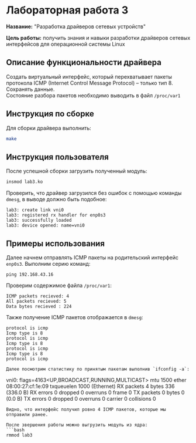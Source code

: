 # Лабораторная работа 3

**Название:** "Разработка драйверов сетевых устройств"

**Цель работы:** получить знания и навыки разработки драйверов сетевых интерфейсов для операционной системы Linux

## Описание функциональности драйвера
Создать виртуальный интерфейс, который перехватывает пакеты протокола ICMP (Internet Control Message Protocol) – только тип 8. Сохранять данные.  
Состояние разбора пакетов необходимо выводить в файл `/proc/var1`

## Инструкция по сборке
Для сборки драйвера выполнить:
```bash
make
```

## Инструкция пользователя
После успешной сборки загрузить полученный модуль:
```bash
insmod lab3.ko
```
Проверить, что драйвер загрузился без ошибок с помощью команды `dmesg`, в выводе должно быть подобное:
```
lab3: create link vni0
lab3: registered rx handler for enp0s3
lab3: successfully loaded
lab3: device opened: name=vni0
```

## Примеры использования
Далее начнем отправлять ICMP пакеты на родительский интерфейс `enp0s3`. Выполним серию команд:
```
ping 192.168.43.16

```
Проверим содержимое файла `/proc/var1`:
```
ICMP packets recieved: 4
All packets recieved: 5
Data bytes recieved : 224
```
Также получение ICMP пакетов отображается в `dmesg`:
```
protocol is icmp
Icmp type is 8
protocol is icmp
Icmp type is 8
protocol is icmp
Icmp type is 8
protocol is icmp

Далее посмотрим статистику по принятым пакетам выполнив `ifconfig -a`:
```
vni0: flags=4163<UP,BROADCAST,RUNNING,MULTICAST> mtu 1500
ether 08:00:27:cf:1e:09 txqueuelen 1000 (Ethernet)
RX packets 4 bytes 336 (336.0 B)
RX errors 0 dropped 0 overruns 0 frame 0
TX packets 0 bytes 0 (0.0 B)
TX errors 0 dropped 0 overruns 0 carrier 0 collisions 0
```
Видно, что интерфейс получил ровно 4 ICMP пакетов, которые мы отправили ранее.

После звершения работы можно выгрузить модуль из ядра:
```bash
rmmod lab3
```


